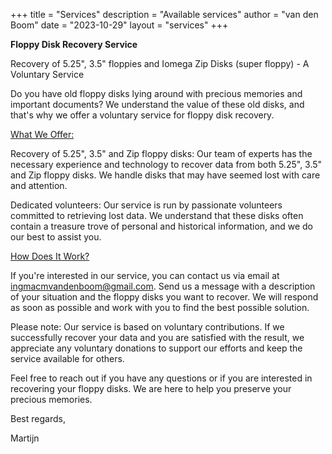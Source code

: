 +++
title = "Services"
description = "Available services"
author = "van den Boom"
date = "2023-10-29"
layout = "services"
+++

<b>Floppy Disk Recovery Service</b>

Recovery of 5.25", 3.5" floppies and Iomega Zip Disks (super floppy) - A Voluntary Service

Do you have old floppy disks lying around with precious memories and important documents? We understand the value of these old disks, and that's why we offer a voluntary service for floppy disk recovery.

<u>What We Offer:</u>

Recovery of 5.25", 3.5" and Zip floppy disks: Our team of experts has the necessary experience and technology to recover data from both 5.25", 3.5" and Zip floppy disks. We handle disks that may have seemed lost with care and attention.

Dedicated volunteers: Our service is run by passionate volunteers committed to retrieving lost data. We understand that these disks often contain a treasure trove of personal and historical information, and we do our best to assist you.

<u>How Does It Work?</u>

If you're interested in our service, you can contact us via email at ingmacmvandenboom@gmail.com. Send us a message with a description of your situation and the floppy disks you want to recover. We will respond as soon as possible and work with you to find the best possible solution.

Please note: Our service is based on voluntary contributions. If we successfully recover your data and you are satisfied with the result, we appreciate any voluntary donations to support our efforts and keep the service available for others.

Feel free to reach out if you have any questions or if you are interested in recovering your floppy disks. We are here to help you preserve your precious memories.

Best regards,

Martijn